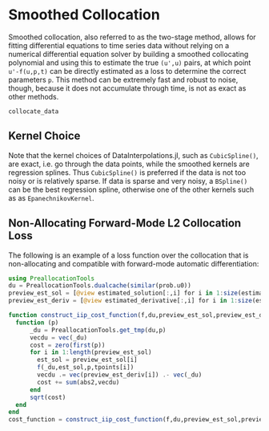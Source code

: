 # Smoothed Collocation

Smoothed collocation, also referred to as the two-stage method, allows
for fitting differential equations to time series data without relying
on a numerical differential equation solver by building a smoothed
collocating polynomial and using this to estimate the true `(u',u)`
pairs, at which point `u'-f(u,p,t)` can be directly estimated as a
loss to determine the correct parameters `p`. This method can be
extremely fast and robust to noise, though, because it does not
accumulate through time, is not as exact as other methods.

```@docs
collocate_data
```

## Kernel Choice

Note that the kernel choices of DataInterpolations.jl, such as `CubicSpline()`,
are exact, i.e. go through the data points, while the smoothed kernels are
regression splines. Thus `CubicSpline()` is preferred if the data is not too
noisy or is relatively sparse. If data is sparse and very noisy, a `BSpline()` 
can be the best regression spline, otherwise one of the other kernels such as as
`EpanechnikovKernel`.

## Non-Allocating Forward-Mode L2 Collocation Loss

The following is an example of a loss function over the collocation that
is non-allocating and compatible with forward-mode automatic differentiation:

```julia
using PreallocationTools
du = PreallocationTools.dualcache(similar(prob.u0))
preview_est_sol = [@view estimated_solution[:,i] for i in 1:size(estimated_solution,2)]
preview_est_deriv = [@view estimated_derivative[:,i] for i in 1:size(estimated_solution,2)]

function construct_iip_cost_function(f,du,preview_est_sol,preview_est_deriv,tpoints)
  function (p)
      _du = PreallocationTools.get_tmp(du,p)
      vecdu = vec(_du)
      cost = zero(first(p))
      for i in 1:length(preview_est_sol)
        est_sol = preview_est_sol[i]
        f(_du,est_sol,p,tpoints[i])
        vecdu .= vec(preview_est_deriv[i]) .- vec(_du)
        cost += sum(abs2,vecdu)
      end
      sqrt(cost)
  end
end
cost_function = construct_iip_cost_function(f,du,preview_est_sol,preview_est_deriv,tpoints)
```
